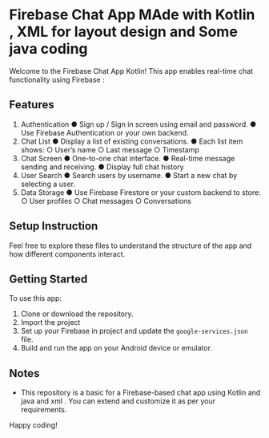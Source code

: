 # Firebase Chat App MAde with Kotlin , XML for layout design and Some java coding 

Welcome to the Firebase Chat App Kotlin! This app enables real-time chat functionality using Firebase :

## Features
1. Authentication
   ●  Sign up / Sign in screen using email and password.
   ●  Use Firebase Authentication or your own backend.
3. Chat List
   ● Display a list of existing conversations.
   ● Each list item shows:
   ○ User’s name
   ○ Last message
   ○ Timestamp
4. Chat Screen
   ● One-to-one chat interface.
   ● Real-time message sending and receiving.
   ● Display full chat history
5. User Search
   ● Search users by username.
   ● Start a new chat by selecting a user.
6. Data Storage
   ● Use Firebase Firestore or your custom backend to store:
   ○ User profiles
   ○ Chat messages
   ○ Conversations

## Setup Instruction



Feel free to explore these files to understand the structure of the app and how different components interact. 

## Getting Started

To use this app:

1. Clone or download the repository.
2. Import the project
3. Set up your Firebase in project and update the `google-services.json` file.
4. Build and run the app on your Android device or emulator.

## Notes

- This repository is  a basic  for a Firebase-based chat app using Kotlin and java and xml . You can extend and customize it as per your requirements.


Happy coding!
